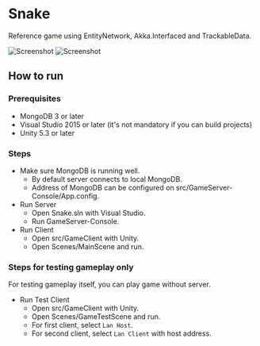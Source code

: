 # Snake

Reference game using EntityNetwork, Akka.Interfaced and TrackableData.

![Screenshot](https://raw.githubusercontent.com/SaladLab/Snake/master/docs/MainScene.jpg)
![Screenshot](https://raw.githubusercontent.com/SaladLab/Snake/master/docs/GameScene.jpg)

## How to run

### Prerequisites

- MongoDB 3 or later
- Visual Studio 2015 or later (it's not mandatory if you can build projects)
- Unity 5.3 or later

### Steps

- Make sure MongoDB is running well.
  - By default server connects to local MongoDB.
  - Address of MongoDB can be configured on src/GameServer-Console/App.config.
- Run Server
  - Open Snake.sln with Visual Studio.
  - Run GameServer-Console.
- Run Client
  - Open src/GameClient with Unity.
  - Open Scenes/MainScene and run.

### Steps for testing gameplay only

For testing gameplay itself, you can play game without server.

- Run Test Client
  - Open src/GameClient with Unity.
  - Open Scenes/GameTestScene and run.
  - For first client, select `Lan Host`.
  - For second client, select `Lan Client` with host address.
